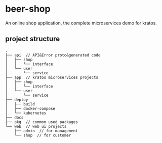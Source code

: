 # beer-shop
An online shop application, the complete microservices demo for kratos.

## project structure
```
.
├── api  // API&Error proto&generated code
│   ├── shop
│   │   └── interface
│   └── user
│       └── service
├── app  // kratos microservices projects
│   ├── shop
│   │   └── interface
│   └── user
│       └── service
├── deploy
│   ├── build
│   ├── docker-compose
│   └── kubernetes
├── docs
├── pkg  // common used packages
└── web  // web ui projects
    ├── admin  // for management
    └── shop  // for customer
```